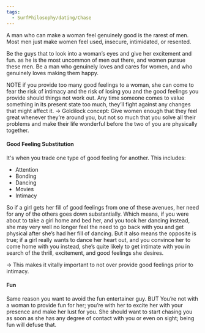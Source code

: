 ```yaml
---
tags:
  - SurfPhilosophy/dating/Chase
---
```


A man who can make a woman feel
genuinely good is the rarest of men. Most men just make women feel used, insecure, intimidated, or resented.

Be the guys that to look into a woman’s eyes and give her excitement and fun. as he is the most uncommon of men out there, and women pursue these men. 
Be a man who genuinely loves and cares for women, and who genuinely loves making them happy.

NOTE if you provide too many good feelings to a woman, she can come to fear the risk of intimacy and the risk of losing you and the good feelings you provide should things not work out. Any time someone comes to value something in its present state too much, they’ll fight against any changes that might affect it.
-> Goldilock concept: Give women enough that they feel great whenever they’re around you, but not so much that you solve all their problems and make their life wonderful before the two of you are physically together.


#### Good Feeling Substitution
It's when you trade one type of good feeling
for another. This includes:
- Attention
- Bonding
- Dancing
- Movies
- Intimacy


So if a girl gets her fill of good feelings from one of these avenues, her need for any of the others goes down substantially. Which means, if you were about to take a girl home and bed her, and you took her dancing instead, she may very well no longer feel the need to go back with you and get physical after she’s had her fill of dancing. But it also means the opposite is true; if a girl really wants to dance her heart out, and you convince her to come home with you instead, she’s quite likely to get intimate with you in search of the thrill, excitement, and good feelings she desires.

-> This makes it vitally important to not over provide good feelings prior to intimacy.


#### Fun
Same reason you want to avoid the fun entertainer guy. 
BUT You’re not with a woman to provide fun for her; you’re with her to excite her with your presence and make her lust for you. She should want to start chasing you as soon as she has any degree of contact with you or even on sight; being fun will defuse that.

